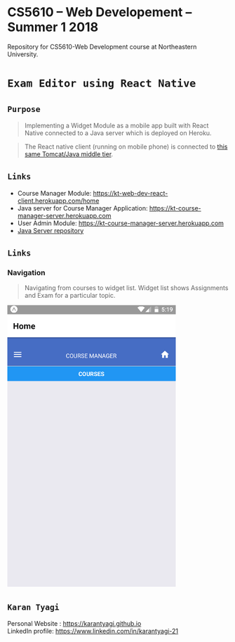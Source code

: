 # CS5610 – Web Developement – Summer 1 2018
Repository for CS5610-Web Development course at Northeastern University.

# `Exam Editor using React Native`

## `Purpose` <br/>

> Implementing a Widget Module as a mobile app built with React Native connected to a Java server which is deployed on Heroku.<br>

> The React native client (running on mobile phone) is connected to [this same Tomcat/Java middle tier](https://github.com/karantyagi/CS5610-web-dev-java-server).

## `Links`

* Course Manager Module: https://kt-web-dev-react-client.herokuapp.com/home
* Java server for Course Manager Application: https://kt-course-manager-server.herokuapp.com 
* User Admin Module: https://kt-course-manager-server.herokuapp.com 
* [Java Server repository](https://github.com/karantyagi/CS5610-web-dev-java-server/releases/tag/assignment2)

## `Links`

### Navigation 

> Navigating from courses to widget list. Widget list shows Assignments and Exam for a particular topic.

![alt text](https://github.com/karantyagi/exam-editor-react-native/blob/master/demo/navigation.gif)

## `Karan Tyagi`<br/>

Personal Website : https://karantyagi.github.io <br/> 
LinkedIn profile: https://www.linkedin.com/in/karantyagi-21 <br/>
